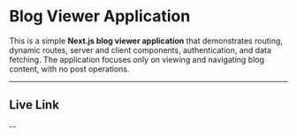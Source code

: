 # Blog Viewer Application

This is a simple **Next.js blog viewer application** that demonstrates routing, dynamic routes, server and client components, authentication, and data fetching. The application focuses only on viewing and navigating blog content, with no post operations.

---

## Live Link
-- 
